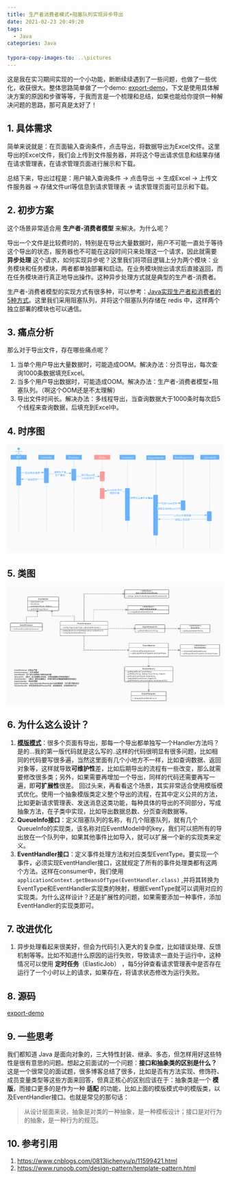 ```yaml
---
title: 生产者消费者模式+阻塞队列实现异步导出
date: 2021-02-23 20:49:20
tags:
  - Java
categories: Java

typora-copy-images-to: ..\pictures
---
```


这是我在实习期间实现的一个小功能，断断续续遇到了一些问题，也做了一些优化，收获很大。整体思路简单做了一个demo: [export-demo](https://github.com/JuliaJiang7/export-demo)，下文是使用具体解决方案的原因和步骤等等，于我而言是一个梳理和总结，如果也能给你提供一种解决问题的思路，那可真是太好了！

## 1. 具体需求

简单来说就是：在页面输入查询条件，点击导出，将数据导出为Excel文件。这里导出的Excel文件，我们会上传到文件服务器，并将这个导出请求信息和结果存储在请求管理表，在请求管理页面进行展示和下载。

总结下来，导出过程是：用户输入查询条件 -> 点击导出 -> 生成Excel -> 上传文件服务器 -> 存储文件url等信息到请求管理表 -> 请求管理页面可显示和下载。

<!--more-->

## 2. 初步方案

这个场景非常适合用 **生产者-消费者模型** 来解决。为什么呢？

导出一个文件是比较费时的，特别是在导出大量数据时，用户不可能一直处于等待这个导出的状态，服务器也不可能在这段时间只来处理这一个请求，因此就需要 **异步处理** 这个请求，如何实现异步呢？这里我们将项目逻辑上分为两个模块：业务模块和任务模块，两者都单独部署和启动。在业务模块抛出请求后直接返回，而在任务模块进行真正地导出操作。这种异步处理方式就是典型的生产者-消费者。

生产者-消费者模型的实现方式有很多种，可以参考：[Java实现生产者和消费者的5种方式](https://juejin.cn/post/6844903486895865864)。这里我们采用阻塞队列，并将这个阻塞队列存储在 redis 中，这样两个独立部署的模块也可以通信。

## 3. 痛点分析

那么对于导出文件，存在哪些痛点呢？

1. 当单个用户导出大量数据时，可能造成OOM。解决办法：分页导出，每次查询1000条数据填充Excel。
2. 当多个用户导出数据时，可能造成OOM。解决办法：生产者-消费者模型+阻塞队列。（啊这个OOM还是不太理解）
3. 导出文件时间长。解决办法：多线程导出，当查询数据大于1000条时每次启5个线程来查询数据，后填充到Excel中。

## 4. 时序图

<img src="/pictures/导出时序图.jpg"/>

## 5. 类图

<img src="/pictures/导出类图.jpg"/>

## 6. 为什么这么设计？

1. **[模版模式](https://www.runoob.com/design-pattern/template-pattern.html)**：很多个页面有导出，那每一个导出都单独写一个Handler方法吗？是的...我的第一版代码就是这么写的..这样的代码很明显有很多问题，比如相同的代码要写很多遍，当然这里面有几个小地方不一样，比如查询数据、返回对象等，这样就导致**可维护性**差，比如后期导出的流程有一些改变，那么就需要修改很多类；另外，如果需要再增加一个导出，同样的代码还需要再写一遍，即**可扩展性**很差。
   回过头来，再看看这个场景，其实非常适合使用模版模式优化。使用一个抽象模版类定义整个导出的流程，在其中定义公共的方法，比如更新请求管理表、发送消息这类功能，每种具体的导出的不同部分，写成抽象方法，在子类中实现，比如导出数据总数、分页查询数据等。
2. **QueueInfo接口**：定义阻塞队列的名称，有几个阻塞队列，就有几个QueueInfo的实现类，该名称对应EventModel中的key，我们可以把所有的导出放在一个队列中，如果其他事件比如导入，就可以扩展一个新的实现类来定义。
3. **EventHandler接口**：定义事件处理方法和对应类型EventType。要实现一个事件，必须实现EventHandler接口，这就规定了所有的事件处理类都有这两个方法。这样在consumer中，我们使用``applicationContext.getBeansOfType(EventHandler.class)`` ,并将其转换为EventType和EventHandler实现类的映射，根据EventType就可以调用对应的实现类。为什么这样设计？还是扩展性的问题，如果需要添加一种事件，添加EventHandler的实现类即可。



## 7. 改进优化

1. 异步处理看起来很美好，但会为代码引入更大的复杂度，比如错误处理、反馈机制等等。比如不知道什么原因的运行失败，导致请求一直处于运行中，这种情况可以使用 **定时任务**（ElasticJob） ，每5分钟查看请求管理表中是否存在运行了一个小时以上的请求，如果存在，将请求状态修改为运行失败。



## 8. 源码

[export-demo](https://github.com/JuliaJiang7/export-demo)



## 9. 一些思考

我们都知道 Java 是面向对象的，三大特性封装、继承、多态，但怎样用好这些特性是很有意思的问题。想起之前面试的一个问题：**接口和抽象类的区别是什么？** 这是一个很常见的面试题，很多博客总结了很多，比如是否有方法实现、修饰符、成员变量类型等这些方面来回答，但真正核心的区别应该在于：抽象类是一个 **模版**，而接口更多的是作为一种 **适配** 的功能，比如上面的模版模式中的模版类，以及EventHandler接口。也就是常见的那句话：

>  从设计层面来说，抽象是对类的一种抽象，是一种模板设计；接口是对行为的抽象，是一种行为的规范。



## 10. 参考引用

1. https://www.cnblogs.com/0813lichenyu/p/11599421.html
2. https://www.runoob.com/design-pattern/template-pattern.html